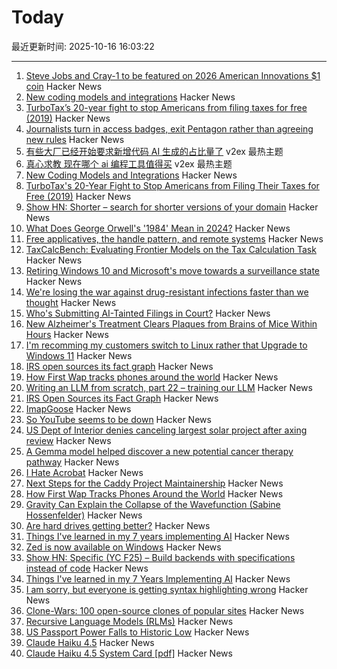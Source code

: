 # Today

最近更新时间: 2025-10-16 16:03:22

--- 
1. [Steve Jobs and Cray-1 to be featured on 2026 American Innovations $1 coin](https://www.usmint.gov/news/press-releases/united-states-mint-releases-2026-american-innovation-one-dollar-coin-program-designs) Hacker News
2. [New coding models and integrations](https://ollama.com/blog/coding-models) Hacker News
3. [TurboTax’s 20-year fight to stop Americans from filing taxes for free (2019)](https://www.propublica.org/article/inside-turbotax-20-year-fight-to-stop-americans-from-filing-their-taxes-for-free) Hacker News
4. [Journalists turn in access badges, exit Pentagon rather than agreeing new rules](https://apnews.com/article/pentagon-press-access-hegseth-trump-restrictions-5d9c2a63e4e03b91fc1546bb09ffbf12) Hacker News
5. [有些大厂已经开始要求新增代码 AI 生成的占比量了](https://www.v2ex.com/t/1165999) v2ex 最热主题
6. [真心求教 现在哪个 ai 编程工具值得买](https://www.v2ex.com/t/1165997) v2ex 最热主题
7. [New Coding Models and Integrations](https://ollama.com/blog/coding-models) Hacker News
8. [TurboTax's 20-Year Fight to Stop Americans from Filing Their Taxes for Free (2019)](https://www.propublica.org/article/inside-turbotax-20-year-fight-to-stop-americans-from-filing-their-taxes-for-free) Hacker News
9. [Show HN: Shorter – search for shorter versions of your domain](https://shorter.dev) Hacker News
10. [What Does George Orwell's '1984' Mean in 2024?](https://www.smithsonianmag.com/history/what-does-george-orwells-1984-mean-in-2024-180984468/) Hacker News
11. [Free applicatives, the handle pattern, and remote systems](https://exploring-better-ways.bellroy.com/free-applicatives-the-handle-pattern-and-remote-systems.html) Hacker News
12. [TaxCalcBench: Evaluating Frontier Models on the Tax Calculation Task](https://arxiv.org/abs/2507.16126) Hacker News
13. [Retiring Windows 10 and Microsoft's move towards a surveillance state](https://www.scottrlarson.com/publications/publication-windows-move-towards-surveillance/) Hacker News
14. [We're losing the war against drug-resistant infections faster than we thought](https://www.npr.org/sections/goats-and-soda/2025/10/15/g-s1-93449/antibiotic-resistance-bacteria) Hacker News
15. [Who's Submitting AI-Tainted Filings in Court?](https://cyberlaw.stanford.edu/whos-submitting-ai-tainted-filings-in-court/) Hacker News
16. [New Alzheimer's Treatment Clears Plaques from Brains of Mice Within Hours](https://www.sciencealert.com/new-alzheimers-treatment-clears-plaques-from-brains-of-mice-within-hours) Hacker News
17. [I'm recomming my customers switch to Linux rather that Upgrade to Windows 11](https://www.scottrlarson.com/publications/publication-windows-move-towards-surveillance/) Hacker News
18. [IRS open sources its fact graph](https://github.com/IRS-Public/fact-graph) Hacker News
19. [How First Wap tracks phones around the world](https://www.lighthousereports.com/methodology/surveillance-secrets-explainer/) Hacker News
20. [Writing an LLM from scratch, part 22 – training our LLM](https://www.gilesthomas.com/2025/10/llm-from-scratch-22-finally-training-our-llm) Hacker News
21. [IRS Open Sources its Fact Graph](https://github.com/IRS-Public/fact-graph) Hacker News
22. [ImapGoose](https://whynothugo.nl/journal/2025/10/15/introducing-imapgoose/) Hacker News
23. [So YouTube seems to be down](https://www.youtube.com/) Hacker News
24. [US Dept of Interior denies canceling largest solar project after axing review](https://www.utilitydive.com/news/department-interior-cancels-review-nevada-solar-project-trump/802704/) Hacker News
25. [A Gemma model helped discover a new potential cancer therapy pathway](https://blog.google/technology/ai/google-gemma-ai-cancer-therapy-discovery/) Hacker News
26. [I Hate Acrobat](https://www.vincentuden.xyz/blog/pdf-reader) Hacker News
27. [Next Steps for the Caddy Project Maintainership](https://caddy.community/t/next-steps-for-the-caddy-project-maintainership/33076) Hacker News
28. [How First Wap Tracks Phones Around the World](https://www.lighthousereports.com/methodology/surveillance-secrets-explainer/) Hacker News
29. [Gravity Can Explain the Collapse of the Wavefunction (Sabine Hossenfelder)](https://arxiv.org/abs/2510.11037) Hacker News
30. [Are hard drives getting better?](https://www.backblaze.com/blog/are-hard-drives-getting-better-lets-revisit-the-bathtub-curve/) Hacker News
31. [Things I've learned in my 7 years implementing AI](https://www.jampa.dev/p/llms-and-the-lessons-we-still-havent) Hacker News
32. [Zed is now available on Windows](https://zed.dev/blog/zed-for-windows-is-here) Hacker News
33. [Show HN: Specific (YC F25) – Build backends with specifications instead of code](https://specific.dev/) Hacker News
34. [Things I've learned in my 7 Years Implementing AI](https://www.jampa.dev/p/llms-and-the-lessons-we-still-havent) Hacker News
35. [I am sorry, but everyone is getting syntax highlighting wrong](https://tonsky.me/blog/syntax-highlighting/) Hacker News
36. [Clone-Wars: 100 open-source clones of popular sites](https://github.com/GorvGoyl/Clone-Wars) Hacker News
37. [Recursive Language Models (RLMs)](https://alexzhang13.github.io/blog/2025/rlm/) Hacker News
38. [US Passport Power Falls to Historic Low](https://www.henleyglobal.com/newsroom/press-releases/henley-global-mobility-report-oct-2025) Hacker News
39. [Claude Haiku 4.5](https://www.anthropic.com/news/claude-haiku-4-5) Hacker News
40. [Claude Haiku 4.5 System Card [pdf]](https://assets.anthropic.com/m/99128ddd009bdcb/original/Claude-Haiku-4-5-System-Card.pdf) Hacker News
